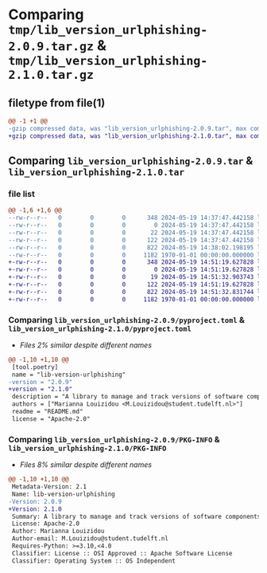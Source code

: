 # Comparing `tmp/lib_version_urlphishing-2.0.9.tar.gz` & `tmp/lib_version_urlphishing-2.1.0.tar.gz`

## filetype from file(1)

```diff
@@ -1 +1 @@
-gzip compressed data, was "lib_version_urlphishing-2.0.9.tar", max compression
+gzip compressed data, was "lib_version_urlphishing-2.1.0.tar", max compression
```

## Comparing `lib_version_urlphishing-2.0.9.tar` & `lib_version_urlphishing-2.1.0.tar`

### file list

```diff
@@ -1,6 +1,6 @@
--rw-r--r--   0        0        0      348 2024-05-19 14:37:47.442158 lib_version_urlphishing-2.0.9/README.md
--rw-r--r--   0        0        0        0 2024-05-19 14:37:47.442158 lib_version_urlphishing-2.0.9/lib_version_URLPhishing/__init__.py
--rw-r--r--   0        0        0       22 2024-05-19 14:37:47.442158 lib_version_urlphishing-2.0.9/lib_version_URLPhishing/version.py
--rw-r--r--   0        0        0      122 2024-05-19 14:37:47.442158 lib_version_urlphishing-2.0.9/lib_version_URLPhishing/version_util.py
--rw-r--r--   0        0        0      822 2024-05-19 14:38:02.198195 lib_version_urlphishing-2.0.9/pyproject.toml
--rw-r--r--   0        0        0     1182 1970-01-01 00:00:00.000000 lib_version_urlphishing-2.0.9/PKG-INFO
+-rw-r--r--   0        0        0      348 2024-05-19 14:51:19.627828 lib_version_urlphishing-2.1.0/README.md
+-rw-r--r--   0        0        0        0 2024-05-19 14:51:19.627828 lib_version_urlphishing-2.1.0/lib_version_URLPhishing/__init__.py
+-rw-r--r--   0        0        0       19 2024-05-19 14:51:32.903743 lib_version_urlphishing-2.1.0/lib_version_URLPhishing/version.py
+-rw-r--r--   0        0        0      122 2024-05-19 14:51:19.627828 lib_version_urlphishing-2.1.0/lib_version_URLPhishing/version_util.py
+-rw-r--r--   0        0        0      822 2024-05-19 14:51:32.831744 lib_version_urlphishing-2.1.0/pyproject.toml
+-rw-r--r--   0        0        0     1182 1970-01-01 00:00:00.000000 lib_version_urlphishing-2.1.0/PKG-INFO
```

### Comparing `lib_version_urlphishing-2.0.9/pyproject.toml` & `lib_version_urlphishing-2.1.0/pyproject.toml`

 * *Files 2% similar despite different names*

```diff
@@ -1,10 +1,10 @@
 [tool.poetry]
 name = "lib-version-urlphishing"
-version = "2.0.9"
+version = "2.1.0"
 description = "A library to manage and track versions of software components"
 authors = ["Marianna Louizidou <M.Louizidou@student.tudelft.nl>"]
 readme = "README.md"
 license = "Apache-2.0"
```

### Comparing `lib_version_urlphishing-2.0.9/PKG-INFO` & `lib_version_urlphishing-2.1.0/PKG-INFO`

 * *Files 8% similar despite different names*

```diff
@@ -1,10 +1,10 @@
 Metadata-Version: 2.1
 Name: lib-version-urlphishing
-Version: 2.0.9
+Version: 2.1.0
 Summary: A library to manage and track versions of software components
 License: Apache-2.0
 Author: Marianna Louizidou
 Author-email: M.Louizidou@student.tudelft.nl
 Requires-Python: >=3.10,<4.0
 Classifier: License :: OSI Approved :: Apache Software License
 Classifier: Operating System :: OS Independent
```

